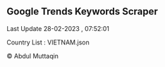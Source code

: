 

## Google Trends Keywords Scraper 
 
Last Update 28-02-2023 , 07:52:01

Country List :
VIETNAM.json



© Abdul Muttaqin 
